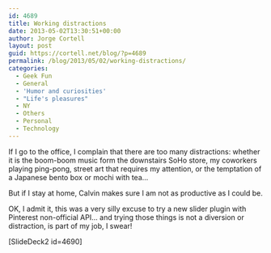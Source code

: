 ```yaml
---
id: 4689
title: Working distractions
date: 2013-05-02T13:30:51+00:00
author: Jorge Cortell
layout: post
guid: https://cortell.net/blog/?p=4689
permalink: /blog/2013/05/02/working-distractions/
categories:
  - Geek Fun
  - General
  - 'Humor and curiosities'
  - "Life's pleasures"
  - NY
  - Others
  - Personal
  - Technology
---
```

If I go to the office, I complain that there are too many distractions: whether it is the boom-boom music form the downstairs SoHo store, my coworkers playing ping-pong, street art that requires my attention, or the temptation of a Japanese bento box or mochi with tea...

But if I stay at home, Calvin makes sure I am not as productive as I could be.

OK, I admit it, this was a very silly excuse to try a new slider plugin with Pinterest non-official API... and trying those things is not a diversion or distraction, is part of my job, I swear!

[SlideDeck2 id=4690]

&nbsp;